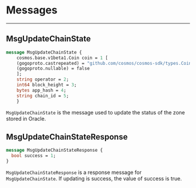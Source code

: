 # Messages

---
## MsgUpdateChainState
```protobuf
message MsgUpdateChainState {
    cosmos.base.v1beta1.Coin coin = 1 [
    (gogoproto.castrepeated) = "github.com/cosmos/cosmos-sdk/types.Coins",
    (gogoproto.nullable) = false
    ];
    string operator = 2;
    int64 block_height = 3;
    bytes app_hash = 4;
    string chain_id = 5;
    }
```

`MsgUpdateChainState` is the message used to update the status of the zone stored in Oracle.

## MsgUpdateChainStateResponse
```protobuf
message MsgUpdateChainStateResponse {
  bool success = 1;
}
```

`MsgUpdateChainStateResponse` is a response message for `MsgUpdateChainState`.
If updating is success, the value of success is true.